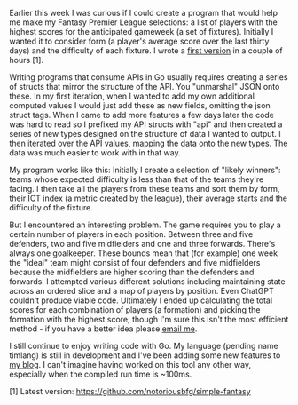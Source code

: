Earlier this week I was curious if I could create a program that would help me make my Fantasy Premier League selections: a list of players with the highest scores for the anticipated gameweek (a set of fixtures). Initially I wanted it to consider form (a player's average score over the last thirty days) and the difficulty of each fixture. I wrote a [first version](https://github.com/notoriousbfg/simple-fantasy/tree/bf15b3ae433a0a8ebe330b5661adb09bc9ab2c37) in a couple of hours [1].

Writing programs that consume APIs in Go usually requires creating a series of structs that mirror the structure of the API. You "unmarshal" JSON onto these. In my first iteration, when I wanted to add my own additional computed values I would just add these as new fields, omitting the json struct tags. When I came to add more features a few days later the code was hard to read so I prefixed my API structs with "api" and then created a series of new types designed on the structure of data I wanted to output. I then iterated over the API values, mapping the data onto the new types. The data was much easier to work with in that way.

My program works like this: Initially I create a selection of "likely winners": teams whose expected difficulty is less than that of the teams they're facing. I then take all the players from these teams and sort them by form, their ICT index (a metric created by the league), their average starts and the difficulty of the fixture. 

But I encountered an interesting problem. The game requires you to play a certain number of players in each position. Between three and five defenders, two and five midfielders and one and three forwards. There's always one goalkeeper. These bounds mean that (for example) one week the "ideal" team might consist of four defenders and five midfielders because the midfielders are higher scoring than the defenders and forwards. I attempted various different solutions including maintaining state across an ordered slice and a map of players by position. Even ChatGPT couldn't produce viable code. Ultimately I ended up calculating the total scores for each combination of players (a formation) and picking the formation with the highest score; though I'm sure this isn't the most efficient method - if you have a better idea please [email me](mailto:timmakesthings@gmail.com).

I still continue to enjoy writing code with Go. My language (pending name timlang) is still in development and I've been adding some new features to [my blog](https://github.com/notoriousbfg/notoriousbfg.github.io). I can't imagine having worked on this tool any other way, especially when the compiled run time is ~100ms.

[1] Latest version: https://github.com/notoriousbfg/simple-fantasy
